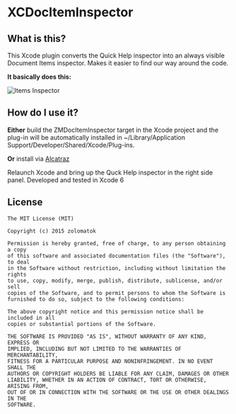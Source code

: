# XCDocItemInspector

## What is this?
This Xcode plugin converts the Quick Help inspector into an always visible Document Items inspector.
Makes it easier to find our way around the code.

**It basically does this:**

![Items Inspector](http://i.stack.imgur.com/x4SCO.png)



## How do I use it?
**Either** build the ZMDocItemInspector target in the Xcode project and the plug-in will be automatically installed in ~/Library/Application Support/Developer/Shared/Xcode/Plug-ins.

**Or** install via [Alcatraz](https://github.com/supermarin/Alcatraz)

Relaunch Xcode and bring up the Quck Help inspector in the right side panel.
Developed and tested in Xcode 6


## License
```
The MIT License (MIT)

Copyright (c) 2015 zolomatok

Permission is hereby granted, free of charge, to any person obtaining a copy
of this software and associated documentation files (the "Software"), to deal
in the Software without restriction, including without limitation the rights
to use, copy, modify, merge, publish, distribute, sublicense, and/or sell
copies of the Software, and to permit persons to whom the Software is
furnished to do so, subject to the following conditions:

The above copyright notice and this permission notice shall be included in all
copies or substantial portions of the Software.

THE SOFTWARE IS PROVIDED "AS IS", WITHOUT WARRANTY OF ANY KIND, EXPRESS OR
IMPLIED, INCLUDING BUT NOT LIMITED TO THE WARRANTIES OF MERCHANTABILITY,
FITNESS FOR A PARTICULAR PURPOSE AND NONINFRINGEMENT. IN NO EVENT SHALL THE
AUTHORS OR COPYRIGHT HOLDERS BE LIABLE FOR ANY CLAIM, DAMAGES OR OTHER
LIABILITY, WHETHER IN AN ACTION OF CONTRACT, TORT OR OTHERWISE, ARISING FROM,
OUT OF OR IN CONNECTION WITH THE SOFTWARE OR THE USE OR OTHER DEALINGS IN THE
SOFTWARE.
```
